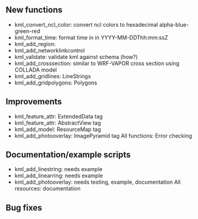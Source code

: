 ## New functions ##

 - kml_convert_ncl_color: convert ncl colors to hexadecimal alpha-blue-green-red
 - kml_format_time: format time in in YYYY-MM-DDThh:mm:ssZ
 - kml_add_region:
 - kml_add_networklinkcontrol
 - kml_validate: validate kml against schema (how?)
 - kml_add_crosssection: similar to WRF-VAPOR cross section using COLLADA model
 - kml_add_gridlines: LineStrings
 - kml_add_gridpolygons: Polygons

## Improvements ##
 - kml_feature_attr: ExtendedData tag
 - kml_feature_attr: AbstractView tag
 - kml_add_model: ResourceMap tag
 - kml_add_photooverlay: ImagePyramid tag
All functions: Error checking

## Documentation/example scripts ##
 - kml_add_linestring: needs example
 - kml_add_linearring: needs example
 - kml_add_photooverlay: needs testing, example, documentation
All resources: documentation

## Bug fixes ##
